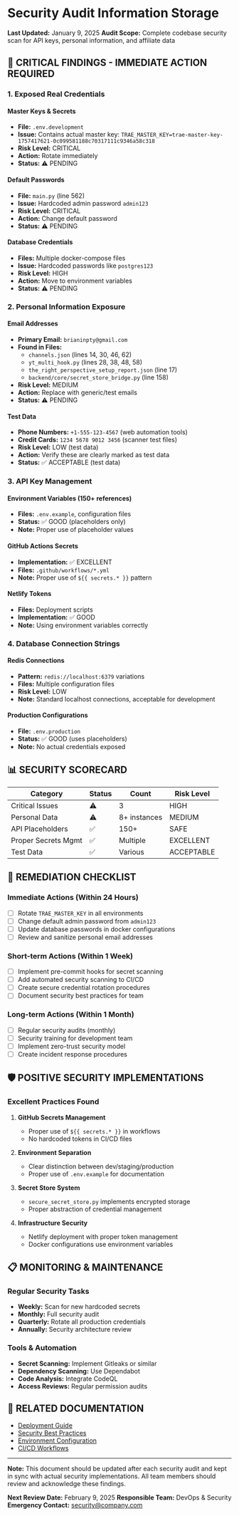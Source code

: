 # Security Audit Information Storage

**Last Updated:** January 9, 2025
**Audit Scope:** Complete codebase security scan for API keys, personal information, and affiliate data

## 🚨 CRITICAL FINDINGS - IMMEDIATE ACTION REQUIRED

### 1. Exposed Real Credentials

#### Master Keys & Secrets
- **File:** `.env.development`
- **Issue:** Contains actual master key: `TRAE_MASTER_KEY=trae-master-key-1757417621-0c099581188c70317111c9346a58c318`
- **Risk Level:** CRITICAL
- **Action:** Rotate immediately
- **Status:** ⚠️ PENDING

#### Default Passwords
- **File:** `main.py` (line 562)
- **Issue:** Hardcoded admin password `admin123`
- **Risk Level:** CRITICAL
- **Action:** Change default password
- **Status:** ⚠️ PENDING

#### Database Credentials
- **Files:** Multiple docker-compose files
- **Issue:** Hardcoded passwords like `postgres123`
- **Risk Level:** HIGH
- **Action:** Move to environment variables
- **Status:** ⚠️ PENDING

### 2. Personal Information Exposure

#### Email Addresses
- **Primary Email:** `brianinpty@gmail.com`
- **Found in Files:**
  - `channels.json` (lines 14, 30, 46, 62)
  - `yt_multi_hook.py` (lines 28, 38, 48, 58)
  - `the_right_perspective_setup_report.json` (line 17)
  - `backend/core/secret_store_bridge.py` (line 158)
- **Risk Level:** MEDIUM
- **Action:** Replace with generic/test emails
- **Status:** ⚠️ PENDING

#### Test Data
- **Phone Numbers:** `+1-555-123-4567` (web automation tools)
- **Credit Cards:** `1234 5678 9012 3456` (scanner test files)
- **Risk Level:** LOW (test data)
- **Action:** Verify these are clearly marked as test data
- **Status:** ✅ ACCEPTABLE (test data)

### 3. API Key Management

#### Environment Variables (150+ references)
- **Files:** `.env.example`, configuration files
- **Status:** ✅ GOOD (placeholders only)
- **Note:** Proper use of placeholder values

#### GitHub Actions Secrets
- **Implementation:** ✅ EXCELLENT
- **Files:** `.github/workflows/*.yml`
- **Note:** Proper use of `${{ secrets.* }}` pattern

#### Netlify Tokens
- **Files:** Deployment scripts
- **Implementation:** ✅ GOOD
- **Note:** Using environment variables correctly

### 4. Database Connection Strings

#### Redis Connections
- **Pattern:** `redis://localhost:6379` variations
- **Files:** Multiple configuration files
- **Risk Level:** LOW
- **Note:** Standard localhost connections, acceptable for development

#### Production Configurations
- **File:** `.env.production`
- **Status:** ✅ GOOD (uses placeholders)
- **Note:** No actual credentials exposed

## 📊 SECURITY SCORECARD

| Category | Status | Count | Risk Level |
|----------|--------|-------|------------|
| Critical Issues | ⚠️ | 3 | HIGH |
| Personal Data | ⚠️ | 8+ instances | MEDIUM |
| API Placeholders | ✅ | 150+ | SAFE |
| Proper Secrets Mgmt | ✅ | Multiple | EXCELLENT |
| Test Data | ✅ | Various | ACCEPTABLE |

## 🔧 REMEDIATION CHECKLIST

### Immediate Actions (Within 24 Hours)
- [ ] Rotate `TRAE_MASTER_KEY` in all environments
- [ ] Change default admin password from `admin123`
- [ ] Update database passwords in docker configurations
- [ ] Review and sanitize personal email addresses

### Short-term Actions (Within 1 Week)
- [ ] Implement pre-commit hooks for secret scanning
- [ ] Add automated security scanning to CI/CD
- [ ] Create secure credential rotation procedures
- [ ] Document security best practices for team

### Long-term Actions (Within 1 Month)
- [ ] Regular security audits (monthly)
- [ ] Security training for development team
- [ ] Implement zero-trust security model
- [ ] Create incident response procedures

## 🛡️ POSITIVE SECURITY IMPLEMENTATIONS

### Excellent Practices Found
1. **GitHub Secrets Management**
   - Proper use of `${{ secrets.* }}` in workflows
   - No hardcoded tokens in CI/CD files

2. **Environment Separation**
   - Clear distinction between dev/staging/production
   - Proper use of `.env.example` for documentation

3. **Secret Store System**
   - `secure_secret_store.py` implements encrypted storage
   - Proper abstraction of credential management

4. **Infrastructure Security**
   - Netlify deployment with proper token management
   - Docker configurations use environment variables

## 📋 MONITORING & MAINTENANCE

### Regular Security Tasks
- **Weekly:** Scan for new hardcoded secrets
- **Monthly:** Full security audit
- **Quarterly:** Rotate all production credentials
- **Annually:** Security architecture review

### Tools & Automation
- **Secret Scanning:** Implement Gitleaks or similar
- **Dependency Scanning:** Use Dependabot
- **Code Analysis:** Integrate CodeQL
- **Access Reviews:** Regular permission audits

## 🔗 RELATED DOCUMENTATION

- [Deployment Guide](./docs/DEPLOYMENT_GUIDE.md)
- [Security Best Practices](./TRAE_RULES.md)
- [Environment Configuration](./.env.example)
- [CI/CD Workflows](./.github/workflows/)

---

**Note:** This document should be updated after each security audit and kept in sync with actual security implementations. All team members should review and acknowledge these findings.

**Next Review Date:** February 9, 2025
**Responsible Team:** DevOps & Security
**Emergency Contact:** security@company.com
